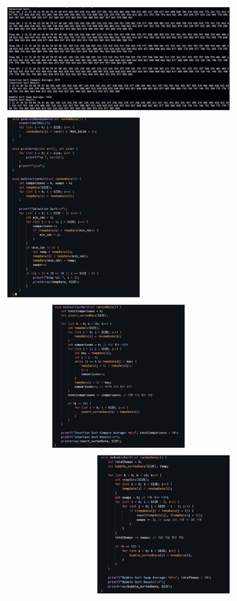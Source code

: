 <img src="./result.png" alt="Result Image">

<p align="left">
    <img src="./code1.png" alt="Code 1" width="300" style="margin-right: 10px;">
</p>

<p align="center">
    <img src="./code2.png" alt="Code 2" width="300">
</p>

<p align="right">
    <img src="./code3.png" alt="Code 3" width="300" style="margin-left: 10px;">
</p>